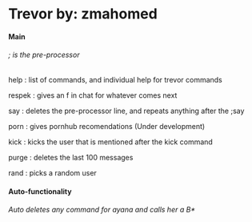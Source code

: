 # Trevor by: zmahomed

#### Main

###### ; is the pre-processor



help : list of commands, and individual help for trevor commands

respek : gives an f in chat for whatever comes next

say : deletes the pre-processor line, and repeats anything after the ;say

porn : gives pornhub recomendations (Under development)

kick : kicks the user that is mentioned after the kick command

purge : deletes the last 100 messages

rand : picks a random user




#### Auto-functionality

###### Auto deletes any command for ayana and calls her a B*
